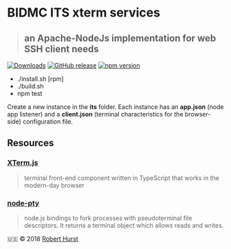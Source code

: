 # BIDMC ITS xterm services

> ## an Apache-NodeJs implementation for web SSH client needs

[![Downloads](https://img.shields.io/npm/dy/dankdomain.svg)](https://www.npmjs.com/package/bidmc-its-xterm)
[![GitHub release](https://img.shields.io/github/release/theflyingape/bidmc-its-xterm.svg)](https://github.com/theflyingape/bidmc-its-xterm/releases) [![npm version](https://badge.fury.io/js/bidmc-its-xterm.svg)](https://www.npmjs.com/package/bidmc-its-xterm)

- ./install.sh [rpm]
- ./build.sh
- npm test

Create a new instance in the **its** folder. Each instance has an **app.json**
(node app listener) and a **client.json** (terminal characteristics for the
browser-side) configuration file.

## Resources

### [XTerm.js](https://xtermjs.org)

> terminal front-end component written in TypeScript that works in the
modern-day browser

### [node-pty](https://www.npmjs.com/package/node-pty)

> node.js bindings to fork processes with pseudoterminal file descriptors. It
returns a terminal object which allows reads and writes.

:us: :copyright: 2018 [Robert Hurst](https://www.linkedin.com/in/roberthurstrius/)
